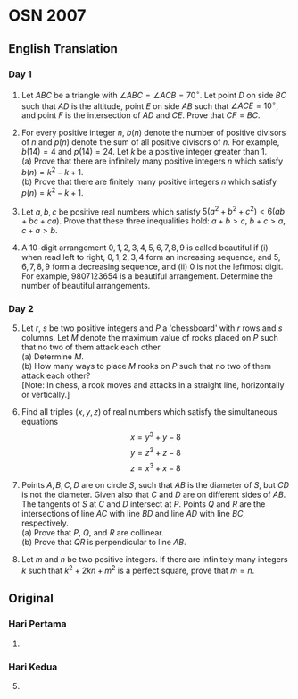 # OSN 2007

## English Translation

### Day 1

1. Let $ABC$ be a triangle with $\angle ABC=\angle ACB=70^{\circ}$. Let point $D$ on side $BC$ such that $AD$ is the altitude, point $E$ on side $AB$ such that $\angle ACE=10^{\circ}$, and point $F$ is the intersection of $AD$ and $CE$. Prove that $CF=BC$.

2. For every positive integer $n$, $b(n)$ denote the number of positive divisors of $n$ and $p(n)$ denote the sum of all positive divisors of $n$. For example, $b(14)=4$ and $p(14)=24$. Let $k$ be a positive integer greater than $1$.  
(a) Prove that there are infinitely many positive integers $n$ which satisfy $b(n)=k^2-k+1$.  
(b) Prove that there are finitely many positive integers $n$ which satisfy $p(n)=k^2-k+1$.  

3. Let $a,b,c$ be positive real numbers which satisfy $5(a^2+b^2+c^2)<6(ab+bc+ca)$. Prove that these three inequalities hold: $a+b>c$, $b+c>a$, $c+a>b$.

4. A 10-digit arrangement $0,1,2,3,4,5,6,7,8,9$ is called beautiful if (i) when read left to right, $0,1,2,3,4$ form an increasing sequence, and $5,6,7,8,9$ form a decreasing sequence, and (ii) $0$ is not the leftmost digit. For example, $9807123654$ is a beautiful arrangement. Determine the number of beautiful arrangements.

### Day 2

5. Let $r$, $s$ be two positive integers and $P$ a 'chessboard' with $r$ rows and $s$ columns. Let $M$ denote the maximum value of rooks placed on $P$ such that no two of them attack each other.  
(a) Determine $M$.  
(b) How many ways to place $M$ rooks on $P$ such that no two of them attack each other?  
\[Note: In chess, a rook moves and attacks in a straight line, horizontally or vertically.\]

6. Find all triples $(x,y,z)$ of real numbers which satisfy the simultaneous equations
$$x = y^3 + y - 8$$
$$y = z^3 + z - 8$$
$$z = x^3 + x - 8$$

7. Points $A,B,C,D$ are on circle $S$, such that $AB$ is the diameter of $S$, but $CD$ is not the diameter. Given also that $C$ and $D$ are on different sides of $AB$. The tangents of $S$ at $C$ and $D$ intersect at $P$. Points $Q$ and $R$ are the intersections of line $AC$ with line $BD$ and line $AD$ with line $BC$, respectively.  
(a) Prove that $P$, $Q$, and $R$ are collinear.  
(b) Prove that $QR$ is perpendicular to line $AB$.  

8. Let $m$ and $n$ be two positive integers. If there are infinitely many integers $k$ such that $k^2+2kn+m^2$ is a perfect square, prove that $m=n$.

## Original

### Hari Pertama

1.

### Hari Kedua

5. 